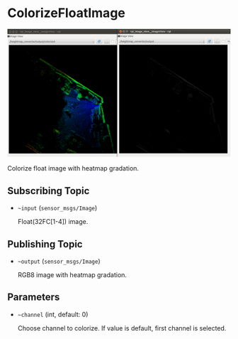 # ColorizeFloatImage
![](images/heightmap_converter.png)

Colorize float image with heatmap gradation.

## Subscribing Topic
* `~input` (`sensor_msgs/Image`)

  Float(32FC[1-4]) image.
## Publishing Topic
* `~output` (`sensor_msgs/Image`)

  RGB8 image with heatmap gradation.
## Parameters
* `~channel` (int, default: 0)

  Choose channel to colorize. If value is default, first channel is selected.
